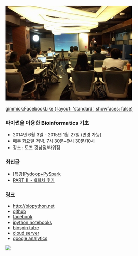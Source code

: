![대문](doc/img/d0930.jpg)

[gimmick:FacebookLike ( layout: 'standard', showfaces: false) ](http://biopy.github.io)

### 파이썬을 이용한 Bioinformatics 기초
- 2014년 6월 3일 - 2015년 1월 27일 (변경 가능)
- 매주 화요일 저녁. 7시 30분~9시 30분/10시
- 장소 : 토즈 강남점/타워점

### 최신글
- [[특강]Pydoop+PySpark](doc/part2/d08.md)
- [PART_II_-_8회차 후기](doc/afterSchool.md)

### 링크
- http://biopython.net
- [github](https://github.com/biopy/biopy.github.io)
- [facebook ](https://www.facebook.com/notes/%EB%B0%94%EC%9D%B4%EC%98%A4%EC%8A%A4%ED%95%80/%ED%8C%8C%EC%9D%B4%EC%8D%AC%EC%9D%84-%EC%9D%B4%EC%9A%A9%ED%95%9C-bioinformatics-%EA%B8%B0%EC%B4%88/566279330148620)
- [ipython notebooks](http://nbviewer.ipython.org/github/biopy/biopy.github.io/tree/master/notebook/)
- [biospin tube](http://www.youtube.com/channel/UClCglW1qWWYSaV7ESozld1w)
- [cloud server](http://cloud.biopython.net/)
- [google analytics](http://goo.gl/dyNTkl)

[<img src="https://developer.android.com/images/brand/en_generic_rgb_wo_45.png">](https://play.google.com/store/apps/details?id=com.dubu.biopyApp)